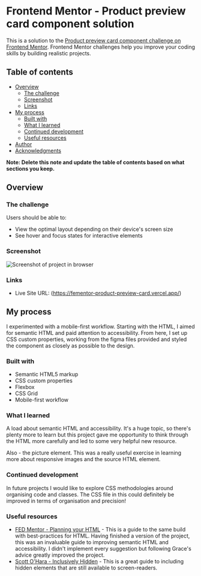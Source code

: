 # Frontend Mentor - Product preview card component solution

This is a solution to the [Product preview card component challenge on Frontend Mentor](https://www.frontendmentor.io/challenges/product-preview-card-component-GO7UmttRfa). Frontend Mentor challenges help you improve your coding skills by building realistic projects. 

## Table of contents

- [Overview](#overview)
  - [The challenge](#the-challenge)
  - [Screenshot](#screenshot)
  - [Links](#links)
- [My process](#my-process)
  - [Built with](#built-with)
  - [What I learned](#what-i-learned)
  - [Continued development](#continued-development)
  - [Useful resources](#useful-resources)
- [Author](#author)
- [Acknowledgments](#acknowledgments)

**Note: Delete this note and update the table of contents based on what sections you keep.**

## Overview

### The challenge

Users should be able to:

- View the optimal layout depending on their device's screen size
- See hover and focus states for interactive elements

### Screenshot

![Screenshot of project in browser](images/screenshot.jpg)

### Links

- Live Site URL: (https://fementor-product-preview-card.vercel.app/)

## My process

I experimented with a mobile-first workflow. Starting with the HTML, I aimed for semantic HTML and paid attention to accessibility. From here, I set up CSS custom properties, working from the figma files provided and styled the component as closely as possible to the design.

### Built with

- Semantic HTML5 markup
- CSS custom properties
- Flexbox
- CSS Grid
- Mobile-first workflow

### What I learned

A load about semantic HTML and accessibility. It's a huge topic, so there's plenty more to learn but this project gave me opportunity to think through the HTML more carefully and led to some very helpful new resource.

Also - the picture element. This was a really useful exercise in learning more about responsive images and the source HTML element.

### Continued development

In future projects I would like to explore CSS methodologies around organising code and classes. The CSS file in this could definitely be improved in terms of organisation and precision!

### Useful resources

- [FED Mentor - Planning your HTML](https://fedmentor.dev/posts/html-plan-product-preview/) - This is a guide to the same build with best-practices for HTML. Having finished a version of the project, this was an invaluable guide to improving semantic HTML and accessibility. I didn't implement every suggestion but following Grace's advice greatly improved the project.
- [Scott O'Hara - Inclusively Hidden](https://www.scottohara.me/blog/2017/04/14/inclusively-hidden.html#hiding-content-visually) - This is a great guide to including hidden elements that are still available to screen-readers.

